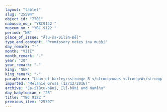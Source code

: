 ```yaml
---
layout: "tablet"
slug: "25594"
object_id: "7701"
nabucco_no_: "YBC9122 "
museum_no_: "YBC 9122 "
period: "NB"
place_of_issue: "Ālu-ša-Silim-Bēl"
type_and_content: "Promissory notes ina muẖẖi"
day_remark: "-"
month: "VIII"
month_remark: "-"
year: "20"
year_remark: "-"
king: "Nbk"
king_remark: "-"
paraphrase: "Loan of barley:<strong> B </strong>owes <strong>A</strong> 4 (or 5) kor (720 l) of barley. They will pay the dates, without interest (<em>qaqqadu</em>), in Ayyār (II). 2 witnesses and the scribe.<br /> &nbsp;<br /> <strong>A</strong> = Nab&ucirc;-mukīn-zēri/Aplāya; <strong>B </strong>= Ardia; Scribe = &Scaron;ūzubu/Kunāya//Nūr-S&icirc;n<br /> &nbsp;"
imported: "Melanie Gross (12/12/2016)"
archive: "Ea-ilūtu-bāni, Ilī-bāni and Nanāhu"
day_babylonian_: "28"
title: "YBC 9122 "
previous_item: "25597"
---
```

